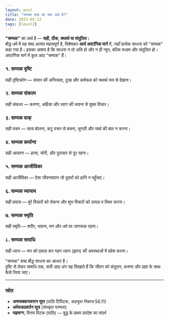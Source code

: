 ```yaml
---
layout: post
title: "सम्यक शब्द का क्या अर्थ है?"
date: 2023-05-12
tags: [level2]
---
```


**"सम्यक"** का अर्थ है — **सही, ठीक, यथार्थ या संतुलित**।  
बौद्ध धर्म में यह शब्द अत्यंत महत्वपूर्ण है, विशेषकर **आर्य अष्टांगिक मार्ग** में, जहाँ प्रत्येक साधना को "सम्यक" कहा गया है। इसका आशय है कि साधना न तो अति हो और न ही न्यून, बल्कि मध्यम और संतुलित हो। अष्टांगिक मार्ग में कुल आठ "सम्यक" हैं।

### १. सम्यक दृष्टि  
सही दृष्टिकोण — संसार की अनित्यता, दुःख और कर्मफल को यथार्थ रूप से देखना।  

### २. सम्यक संकल्प  
सही संकल्प — करुणा, अहिंसा और त्याग की भावना से युक्त विचार।  

### ३. सम्यक वाक्  
सही वचन — सत्य बोलना, कटु वचन से बचना, चुगली और व्यर्थ की बात न करना।  

### ४. सम्यक कर्मान्त  
सही आचरण — हत्या, चोरी, और दुराचार से दूर रहना।

### ५. सम्यक आजीविका  
सही आजीविका — ऐसा जीवनयापन जो दूसरों को हानि न पहुँचाए।  

### ६. सम्यक व्यायाम  
सही प्रयास — बुरे विचारों को रोकना और शुभ विचारों को उत्पन्न व स्थिर करना।  

### ७. सम्यक स्मृति  
सही स्मृति — शरीर, भावना, मन और धर्म पर जागरूक रहना।  

### ८. सम्यक समाधि  
सही ध्यान — मन को एकाग्र कर गहन ध्यान (झान) की अवस्थाओं में प्रवेश करना।

"सम्यक" शब्द बौद्ध साधना का आधार है।  
दृष्टि से लेकर समाधि तक, सभी आठ अंग यह सिखाते हैं कि जीवन को संतुलन, करुणा और प्रज्ञा के साथ कैसे जिया जाए।  

---

### स्रोत  
- **धम्मचक्कप्पवत्तन सुत्त** (पालि टिपिटक, *सङ्युत्त निकाय* 56.11)  
- **धर्मचक्रप्रवर्तन सूत्र** (संस्कृत परम्परा)  
- **महावग्ग**, विनय पिटक (पालि) — बुद्ध के प्रथम उपदेश का संदर्भ